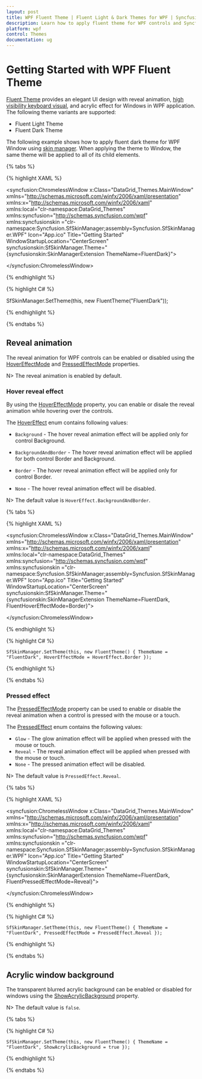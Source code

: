 ```yaml
---
layout: post
title: WPF Fluent Theme | Fluent Light & Dark Themes for WPF | Syncfusion
description: Learn how to apply fluent theme for WPF controls and Syncfusion controls. Fluent Light and Fluent Dark themes support along with reveal animations.
platform: wpf
control: Themes
documentation: ug
---
```


# Getting Started with WPF Fluent Theme

[Fluent Theme](https://help.syncfusion.com/cr/wpf/Syncfusion.SfSkinManager.FluentTheme.html) provides an elegant UI design with reveal animation, [high visibility keyboard visual](https://help.syncfusion.com/wpf/themes/keyboard-focus-visual), and acrylic effect for Windows in WPF application. The following theme variants are supported:

* Fluent Light Theme
* Fluent Dark Theme

The following example shows how to apply fluent dark theme for WPF Window using [skin manager](https://help.syncfusion.com/wpf/themes/skin-manager). When applying the theme to Window, the same theme will be applied to all of its child elements.  

{% tabs %}

{% highlight XAML %}

<syncfusion:ChromelessWindow x:Class="DataGrid_Themes.MainWindow"
                             xmlns="http://schemas.microsoft.com/winfx/2006/xaml/presentation"
                             xmlns:x="http://schemas.microsoft.com/winfx/2006/xaml"
                             xmlns:local="clr-namespace:DataGrid_Themes"
                             xmlns:syncfusion="http://schemas.syncfusion.com/wpf"
							 xmlns:syncfusionskin ="clr-namespace:Syncfusion.SfSkinManager;assembly=Syncfusion.SfSkinManager.WPF"
                             Icon="App.ico"
                             Title="Getting Started"
                             WindowStartupLocation="CenterScreen"
                             syncfusionskin:SfSkinManager.Theme="{syncfusionskin:SkinManagerExtension ThemeName=FluentDark}">

</syncfusion:ChromelessWindow>

{% endhighlight %}

{% highlight C# %}

SfSkinManager.SetTheme(this, new FluentTheme("FluentDark"));

{% endhighlight %}

{% endtabs %}

## Reveal animation

The reveal animation for WPF controls can be enabled or disabled using the [HoverEffectMode](https://help.syncfusion.com/cr/wpf/Syncfusion.SfSkinManager.FluentTheme.html#Syncfusion_SfSkinManager_FluentTheme_HoverEffectMode) and [PressedEffectMode](https://help.syncfusion.com/cr/wpf/Syncfusion.SfSkinManager.FluentTheme.html#Syncfusion_SfSkinManager_FluentTheme_PressedEffectMode) properties. 

N> The reveal animation is enabled by default. 

### Hover reveal effect

By using the [HoverEffectMode](https://help.syncfusion.com/cr/wpf/Syncfusion.SfSkinManager.FluentTheme.html#Syncfusion_SfSkinManager_FluentTheme_HoverEffectMode) property, you can enable or disale the reveal animation while hovering over the controls.

The [HoverEffect](https://help.syncfusion.com/cr/wpf/Syncfusion.SfSkinManager.HoverEffect.html) enum contains following values:

* `Background` - The hover reveal animation effect will be applied only for control Background.

* `BackgroundAndBorder` - The hover reveal animation effect will be applied for both control Border and Background.

* `Border` - The hover reveal animation effect will be applied only for control Border.

* `None` - The hover reveal animation effect will be disabled.

N> The default value is `HoverEffect.BackgroundAndBorder`. 

{% tabs %}

{% highlight XAML %}

<syncfusion:ChromelessWindow x:Class="DataGrid_Themes.MainWindow"
                             xmlns="http://schemas.microsoft.com/winfx/2006/xaml/presentation"
                             xmlns:x="http://schemas.microsoft.com/winfx/2006/xaml"
                             xmlns:local="clr-namespace:DataGrid_Themes"
                             xmlns:syncfusion="http://schemas.syncfusion.com/wpf"
							 xmlns:syncfusionskin ="clr-namespace:Syncfusion.SfSkinManager;assembly=Syncfusion.SfSkinManager.WPF"
                             Icon="App.ico"
                             Title="Getting Started"
                             WindowStartupLocation="CenterScreen"
                             syncfusionskin:SfSkinManager.Theme="{syncfusionskin:SkinManagerExtension ThemeName=FluentDark, FluentHoverEffectMode=Border}">

</syncfusion:ChromelessWindow>

{% endhighlight %}

{% highlight C# %}

    SfSkinManager.SetTheme(this, new FluentTheme() { ThemeName = "FluentDark", HoverEffectMode = HoverEffect.Border });

{% endhighlight %}

{% endtabs %}

### Pressed effect

The [PressedEffectMode](https://help.syncfusion.com/cr/wpf/Syncfusion.SfSkinManager.FluentTheme.html#Syncfusion_SfSkinManager_FluentTheme_PressedEffectMode) property can be used to enable or disable the reveal animation when a control is pressed with the mouse or a touch.

The [PressedEffect](https://help.syncfusion.com/cr/wpf/Syncfusion.SfSkinManager.PressedEffect.html) enum contains the following values:

* `Glow` - The glow animation effect will be applied when pressed with the mouse or touch.
* `Reveal` - The reveal animation effect will be applied when pressed with the mouse or touch.
* `None` - The pressed animation effect will be disabled.

N> The default value is `PressedEffect.Reveal`. 

{% tabs %}

{% highlight XAML %}

<syncfusion:ChromelessWindow x:Class="DataGrid_Themes.MainWindow"
                             xmlns="http://schemas.microsoft.com/winfx/2006/xaml/presentation"
                             xmlns:x="http://schemas.microsoft.com/winfx/2006/xaml"
                             xmlns:local="clr-namespace:DataGrid_Themes"
                             xmlns:syncfusion="http://schemas.syncfusion.com/wpf"
							 xmlns:syncfusionskin ="clr-namespace:Syncfusion.SfSkinManager;assembly=Syncfusion.SfSkinManager.WPF"
                             Icon="App.ico"
                             Title="Getting Started"
                             WindowStartupLocation="CenterScreen"
                             syncfusionskin:SfSkinManager.Theme="{syncfusionskin:SkinManagerExtension ThemeName=FluentDark, FluentPressedEffectMode=Reveal}">

</syncfusion:ChromelessWindow>

{% endhighlight %}

{% highlight C# %}

    SfSkinManager.SetTheme(this, new FluentTheme() { ThemeName = "FluentDark", PressedEffectMode = PressedEffect.Reveal });

{% endhighlight %}

{% endtabs %}

## Acrylic window background

The transparent blurred acrylic background can be enabled or disabled for windows using the [ShowAcrylicBackground](https://help.syncfusion.com/cr/wpf/Syncfusion.SfSkinManager.FluentTheme.html#Syncfusion_SfSkinManager_FluentTheme_ShowAcrylicBackground) property.

N> The default value is `false`. 

{% tabs %}

{% highlight C# %}

    SfSkinManager.SetTheme(this, new FluentTheme() { ThemeName = "FluentDark", ShowAcrylicBackground = true });

{% endhighlight %}

{% endtabs %}
